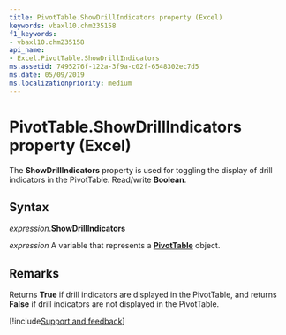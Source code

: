 ```yaml
---
title: PivotTable.ShowDrillIndicators property (Excel)
keywords: vbaxl10.chm235158
f1_keywords:
- vbaxl10.chm235158
api_name:
- Excel.PivotTable.ShowDrillIndicators
ms.assetid: 7495276f-122a-3f9a-c02f-6548302ec7d5
ms.date: 05/09/2019
ms.localizationpriority: medium
---
```



# PivotTable.ShowDrillIndicators property (Excel)

The **ShowDrillIndicators** property is used for toggling the display of drill indicators in the PivotTable. Read/write **Boolean**.


## Syntax

_expression_.**ShowDrillIndicators**

_expression_ A variable that represents a **[PivotTable](Excel.PivotTable.md)** object.


## Remarks

Returns **True** if drill indicators are displayed in the PivotTable, and returns **False** if drill indicators are not displayed in the PivotTable.



[!include[Support and feedback](~/includes/feedback-boilerplate.md)]